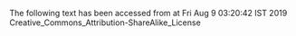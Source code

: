 The following text has been accessed from at Fri Aug 9 03:20:42 IST 2019
Creative_Commons_Attribution-ShareAlike_License

